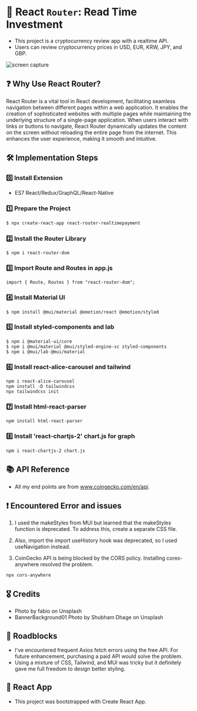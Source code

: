 # 🔄 React `Router`: Read Time Investment

- This project is a cryptocurrency review app with a realtime API.
- Users can review cryptocurrency prices in USD, EUR, KRW, JPY, and GBP.

<img alt='screen capture' src="/assets/realTime.gif">

## ❓ Why Use React Router?

React Router is a vital tool in React development, facilitating seamless navigation between different pages within a web application. It enables the creation of sophisticated websites with multiple pages while maintaining the underlying structure of a single-page application. When users interact with links or buttons to navigate, React Router dynamically updates the content on the screen without reloading the entire page from the internet. This enhances the user experience, making it smooth and intuitive.

## 🛠️ Implementation Steps

### 0️⃣ Install Extension

- ES7 React/Redux/GraphQL/React-Native

### 1️⃣ Prepare the Project

```bash
$ npx create-react-app react-router-realtimepayment
```

### 2️⃣ Install the Router Library

```
$ npm i react-router-dom
```

### 3️⃣ Import Route and Routes in app.js

```
import { Route, Routes } from "react-router-dom";
```

### 4️⃣ Install Material UI

```
$ npm install @mui/material @emotion/react @emotion/styled
```

### 5️⃣ Install styled-components and lab

```
$ npm i @material-ui/core
$ npm i @mui/material @mui/styled-engine-sc styled-components
$ npm i @mui/lab @mui/material
```

### 6️⃣ Install react-alice-carousel and tailwind

```
npm i react-alice-carousel
npm install -D tailwindcss
npx tailwindcss init

```

### 7️⃣ Install html-react-parser

```
npm install html-react-parser
```

### 8️⃣ Install 'react-chartjs-2' chart.js for graph

```
npm i react-chartjs-2 chart.js
```

## 📚 API Reference

- All my end points are from www.coingecko.com/en/api.

## ❗ Encountered Error and issues

1. I used the makeStyles from MUI but learned that the makeStyles function is deprecated. To address this, create a separate CSS file.

2. Also, import the import useHistory hook was deprecated, so I used useNavigation instead.

3. CoinGecko API is being blocked by the CORS policy. Installing cores-anywhere resolved the problem.

```
npx cors-anywhere
```

## 🎖️ Credits

- Photo by fabio on Unsplash
- BannerBackground01 Photo by Shubham Dhage on Unsplash

## 📝 Roadblocks

- I've encountered frequent Axios fetch errors using the free API. For future enhancement, purchasing a paid API would solve the problem.
- Using a mixture of CSS, Tailwind, and MUI was tricky but it definitely gave me full freedom to design better styling.

## 🚀 React App

- This project was bootstrapped with Create React App.
